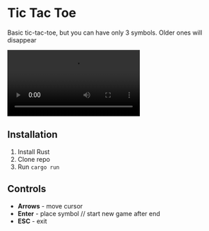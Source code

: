 # Tic Tac Toe

Basic tic-tac-toe, but you can have only 3 symbols. Older ones will disappear

![Showcase of program](docs/showcase.mp4)

## Installation

1. Install Rust
2. Clone repo
3. Run `cargo run`

## Controls

- **Arrows** - move cursor
- **Enter**  - place symbol // start new game after end
- **ESC**    - exit 